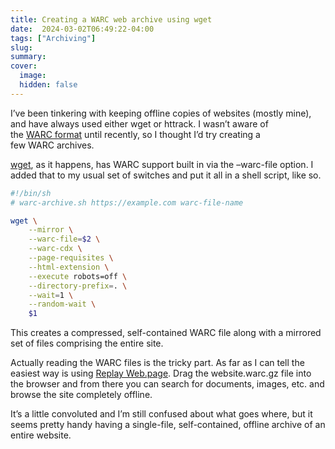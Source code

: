 ```yaml
---
title: Creating a WARC web archive using wget
date:  2024-03-02T06:49:22-04:00
tags: ["Archiving"]
slug: 
summary: 
cover:
  image: 
  hidden: false
---
```



I’ve been tinkering with keeping offline copies of websites (mostly mine), and have always used either wget or httrack. I wasn’t aware of the [WARC format](https://en.wikipedia.org/wiki/WARC_(file_format)) until recently, so I thought I’d try creating a few WARC archives.

[wget](https://www.gnu.org/software/wget/), as it happens, has WARC support built in via the –warc-file option. I added that to my usual set of switches and put it all in a shell script, like so.

```sh
#!/bin/sh
# warc-archive.sh https://example.com warc-file-name

wget \
	--mirror \
	--warc-file=$2 \
	--warc-cdx \
	--page-requisites \
	--html-extension \
	--execute robots=off \
	--directory-prefix=. \
	--wait=1 \
	--random-wait \
	$1
```

This creates a compressed, self-contained WARC file along with a mirrored set of files comprising the entire site.

Actually reading the WARC files is the tricky part. As far as I can tell the easiest way is using [Replay Web.page](https://replayweb.page/). Drag the website.warc.gz file into the browser and from there you can search for documents, images, etc. and browse the site completely offline.

It’s a little convoluted and I’m still confused about what goes where, but it seems pretty handy having a single-file, self-contained, offline archive of an entire website.

